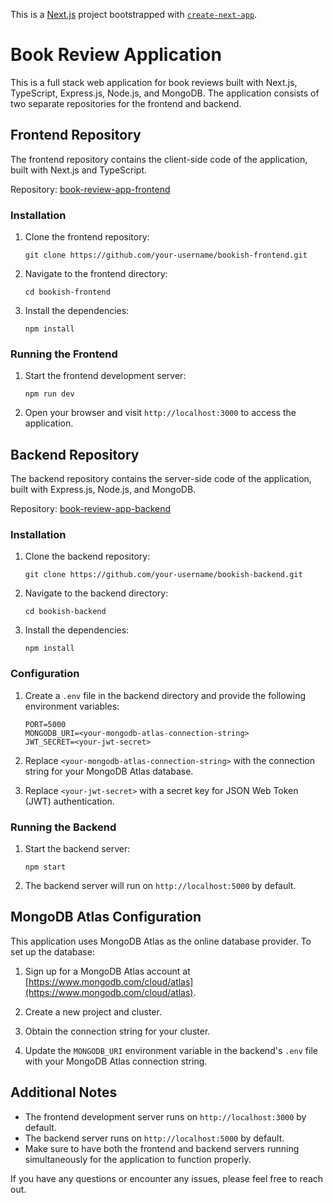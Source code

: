 This is a [Next.js](https://nextjs.org/) project bootstrapped with [`create-next-app`](https://github.com/vercel/next.js/tree/canary/packages/create-next-app).

# Book Review Application

This is a full stack web application for book reviews built with Next.js, TypeScript, Express.js, Node.js, and MongoDB. The application consists of two separate repositories for the frontend and backend.

## Frontend Repository

The frontend repository contains the client-side code of the application, built with Next.js and TypeScript.

Repository: [book-review-app-frontend](https://github.com/vinayakgarg20/bookish-frontend.git)

### Installation

1. Clone the frontend repository:
   ```
   git clone https://github.com/your-username/bookish-frontend.git
   ```

2. Navigate to the frontend directory:
   ```
   cd bookish-frontend
   ```

3. Install the dependencies:
   ```
   npm install
   ```

### Running the Frontend

1. Start the frontend development server:
   ```
   npm run dev
   ```

2. Open your browser and visit `http://localhost:3000` to access the application.

## Backend Repository

The backend repository contains the server-side code of the application, built with Express.js, Node.js, and MongoDB.

Repository: [book-review-app-backend](https://github.com/vinayakgarg20/bookish-backend.git)

### Installation

1. Clone the backend repository:
   ```
   git clone https://github.com/your-username/bookish-backend.git
   ```

2. Navigate to the backend directory:
   ```
   cd bookish-backend
   ```

3. Install the dependencies:
   ```
   npm install
   ```

### Configuration

1. Create a `.env` file in the backend directory and provide the following environment variables:
   ```
   PORT=5000
   MONGODB_URI=<your-mongodb-atlas-connection-string>
   JWT_SECRET=<your-jwt-secret>
   ```

2. Replace `<your-mongodb-atlas-connection-string>` with the connection string for your MongoDB Atlas database.

3. Replace `<your-jwt-secret>` with a secret key for JSON Web Token (JWT) authentication.

### Running the Backend

1. Start the backend server:
   ```
   npm start
   ```

2. The backend server will run on `http://localhost:5000` by default.

## MongoDB Atlas Configuration

This application uses MongoDB Atlas as the online database provider. To set up the database:

1. Sign up for a MongoDB Atlas account at [https://www.mongodb.com/cloud/atlas](https://www.mongodb.com/cloud/atlas).

2. Create a new project and cluster.

3. Obtain the connection string for your cluster.

4. Update the `MONGODB_URI` environment variable in the backend's `.env` file with your MongoDB Atlas connection string.

## Additional Notes

- The frontend development server runs on `http://localhost:3000` by default.
- The backend server runs on `http://localhost:5000` by default.
- Make sure to have both the frontend and backend servers running simultaneously for the application to function properly.

If you have any questions or encounter any issues, please feel free to reach out.
```
